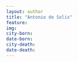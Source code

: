 ```yaml
---
layout: author
title: "Antonio de Solis"
feature: 
img:
city-born: 
date-born: 
city-death: 
date-death:
---
```

